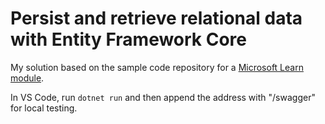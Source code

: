 # Persist and retrieve relational data with Entity Framework Core

My solution based on the sample code repository for a [Microsoft Learn module](https://learn.microsoft.com/training/modules/persist-data-ef-core).

In VS Code, run `dotnet run` and then append the address with "/swagger" for local testing.